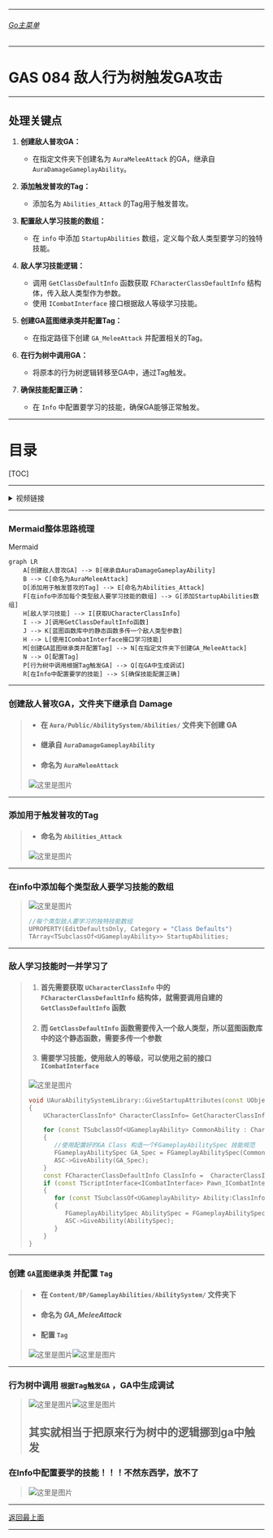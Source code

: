 ___________________________________________________________________________________________
###### [Go主菜单](../MainMenu.md)
___________________________________________________________________________________________

# GAS 084 敌人行为树触发GA攻击

___________________________________________________________________________________________

## 处理关键点

1. **创建敌人普攻GA：**
   - 在指定文件夹下创建名为 `AuraMeleeAttack` 的GA，继承自 `AuraDamageGameplayAbility`。


2. **添加触发普攻的Tag：**
   - 添加名为 `Abilities_Attack` 的Tag用于触发普攻。

3. **配置敌人学习技能的数组：**
   - 在 `info` 中添加 `StartupAbilities` 数组，定义每个敌人类型要学习的独特技能。

4. **敌人学习技能逻辑：**
   - 调用 `GetClassDefaultInfo` 函数获取 `FCharacterClassDefaultInfo` 结构体，传入敌人类型作为参数。
   - 使用 `ICombatInterface` 接口根据敌人等级学习技能。

5. **创建GA蓝图继承类并配置Tag：**
   - 在指定路径下创建 `GA_MeleeAttack` 并配置相关的Tag。

6. **在行为树中调用GA：**
   - 将原本的行为树逻辑转移至GA中，通过Tag触发。

7. **确保技能配置正确：**
   - 在 `Info` 中配置要学习的技能，确保GA能够正常触发。

___________________________________________________________________________________________

# 目录


[TOC]


___________________________________________________________________________________________

<details>
<summary>视频链接</summary>

[1. Melee Attack Ability_哔哩哔哩_bilibili](https://www.bilibili.com/video/BV1JD421E7yC?p=175&vd_source=9e1e64122d802b4f7ab37bd325a89e6c)

------

</details>

___________________________________________________________________________________________

### Mermaid整体思路梳理

Mermaid

```mermaid
graph LR
    A[创建敌人普攻GA] --> B[继承自AuraDamageGameplayAbility]
    B --> C[命名为AuraMeleeAttack]
    D[添加用于触发普攻的Tag] --> E[命名为Abilities_Attack]
    F[在info中添加每个类型敌人要学习技能的数组] --> G[添加StartupAbilities数组]
    H[敌人学习技能] --> I[获取UCharacterClassInfo]
    I --> J[调用GetClassDefaultInfo函数]
    J --> K[蓝图函数库中的静态函数多传一个敌人类型参数]
    H --> L[使用ICombatInterface接口学习技能]
    M[创建GA蓝图继承类并配置Tag] --> N[在指定文件夹下创建GA_MeleeAttack]
    N --> O[配置Tag]
    P[行为树中调用根据Tag触发GA] --> Q[在GA中生成调试]
    R[在Info中配置要学的技能] --> S[确保技能配置正确]

```



___________________________________________________________________________________________

### 创建敌人普攻GA，文件夹下继承自 Damage

> - #### 在 `Aura/Public/AbilitySystem/Abilities/` 文件夹下创建 GA 
>
> - #### 继承自 `AuraDamageGameplayAbility`
>
> - #### 命名为 `AuraMeleeAttack`
>
> ![这里是图片](./GAS_084/1.png)
>

------

### 添加用于触发普攻的Tag

> - #### 命名为 `Abilities_Attack`
>
> ![这里是图片](./GAS_084/2.png)

------

### 在info中添加每个类型敌人要学习技能的数组

> ![这里是图片](./GAS_084/3.png)
>
> ```cpp
> //每个类型敌人要学习的独特技能数组
> UPROPERTY(EditDefaultsOnly, Category = "Class Defaults")
> TArray<TSubclassOf<UGameplayAbility>> StartupAbilities;
> ```

------

### 敌人学习技能时一并学习了

> 1. #### 首先需要获取 `UCharacterClassInfo` 中的 `FCharacterClassDefaultInfo` 结构体，就需要调用自建的 `GetClassDefaultInfo` 函数
>
> 2. #### 而 `GetClassDefaultInfo` 函数需要传入一个敌人类型，所以蓝图函数库中的这个静态函数，需要多传一个参数
>
> 3. #### 需要学习技能，使用敌人的等级，可以使用之前的接口 `ICombatInterface`
>
> ![这里是图片](./GAS_084/4.png)
>
> ```cpp
> void UAuraAbilitySystemLibrary::GiveStartupAttributes(const UObject* WorldContextObject, UAbilitySystemComponent* ASC, const ECharacterClass CharacterClass)
> {
>     UCharacterClassInfo* CharacterClassInfo= GetCharacterClassInfo(WorldContextObject);
> 
>     for (const TSubclassOf<UGameplayAbility> CommonAbility : CharacterClassInfo->CommonAbilities)
>     {
>        //使用配置好的GA Class 构造一个FGameplayAbilitySpec 技能规范
>        FGameplayAbilitySpec GA_Spec = FGameplayAbilitySpec(CommonAbility,1.0f);
>        ASC->GiveAbility(GA_Spec);
>     }
>     const FCharacterClassDefaultInfo ClassInfo =  CharacterClassInfo->GetClassDefaultInfo(CharacterClass);
>     if (const TScriptInterface<ICombatInterface> Pawn_ICombatInterface = ASC->GetAvatarActor())
>     {
>        for (const TSubclassOf<UGameplayAbility> Ability:ClassInfo.StartupAbilities)
>        {
>           FGameplayAbilitySpec AbilitySpec = FGameplayAbilitySpec(Ability,Pawn_ICombatInterface->GetPlayerLevel());
>           ASC->GiveAbility(AbilitySpec);
>        }
>     }
> }
> ```

------

### 创建 `GA蓝图继承类`  并配置 `Tag`

> - #### 在 `Content/BP/GameplayAbilities/AbilitySystem/` 文件夹下
>
> - #### 命名为 ***GA_MeleeAttack***
>
> - #### 配置 `Tag`
>
> ![这里是图片](./GAS_084/5.png)![这里是图片](./GAS_084/6.png)

------

### 行为树中调用 `根据Tag触发GA` ，GA中生成调试

> ![这里是图片](./GAS_084/7.png)![这里是图片](./GAS_084/8.png)
>
> ## 其实就相当于把原来行为树中的逻辑挪到ga中触发

### 在Info中配置要学的技能！！！不然东西学，放不了

> ![这里是图片](./GAS_084/9.png)


___________________________________________________________________________________________

[返回最上面](#Go主菜单)

___________________________________________________________________________________________